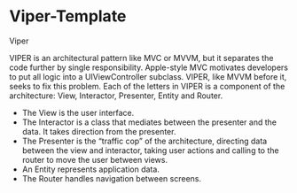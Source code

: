 # Viper-Template
Viper 

VIPER is an architectural pattern like MVC or MVVM, but it separates the code further by single responsibility. Apple-style MVC motivates developers to put all logic into a UIViewController subclass. VIPER, like MVVM before it, seeks to fix this problem. Each of the letters in VIPER is a component of the architecture: View, Interactor, Presenter, Entity and Router.

- The View is the user interface.
- The Interactor is a class that mediates between the presenter and the data. It takes direction from the presenter.
- The Presenter is the “traffic cop” of the architecture, directing data between the view and interactor, taking user actions and calling to the router to move the user between views.
- An Entity represents application data.
- The Router handles navigation between screens.
